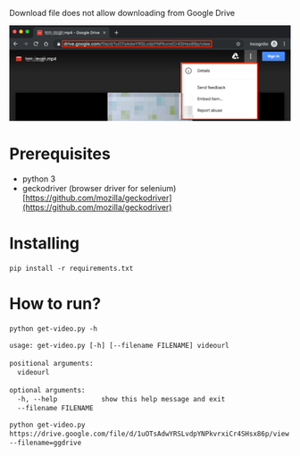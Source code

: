 Download file does not allow downloading from Google Drive

![](./images/1.png)

# Prerequisites
- python 3
- geckodriver (browser driver for selenium) [https://github.com/mozilla/geckodriver](https://github.com/mozilla/geckodriver)

# Installing

```
pip install -r requirements.txt
```

# How to run?

```
python get-video.py -h
```

```
usage: get-video.py [-h] [--filename FILENAME] videourl

positional arguments:
  videourl

optional arguments:
  -h, --help           show this help message and exit
  --filename FILENAME
```

```
python get-video.py https://drive.google.com/file/d/1uOTsAdwYRSLvdpYNPkvrxiCr4SHsx86p/view --filename=ggdrive
```
